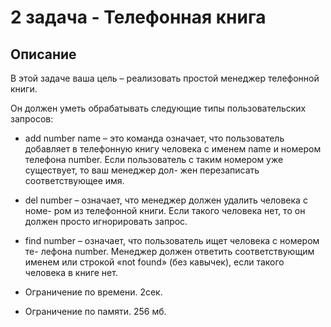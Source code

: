 # 2 задача - Телефонная книга
## Описание
В этой задаче ваша цель – реализовать простой менеджер телефонной книги.

Он должен уметь обрабатывать следующие типы пользовательских запросов:
- add number name – это команда означает, что пользователь добавляет в
  телефонную книгу человека с именем name и номером телефона number.
  Если пользователь с таким номером уже существует, то ваш менеджер дол-
  жен перезаписать соответствующее имя.
- del number – означает, что менеджер должен удалить человека с номе-
  ром из телефонной книги. Если такого человека нет, то он должен просто
  игнорировать запрос.
- find number – означает, что пользователь ищет человека с номером те-
  лефона number. Менеджер должен ответить соответствующим именем или
  строкой «not found» (без кавычек), если такого человека в книге нет.

- Ограничение по времени. 2сек.
- Ограничение по памяти. 256 мб.
